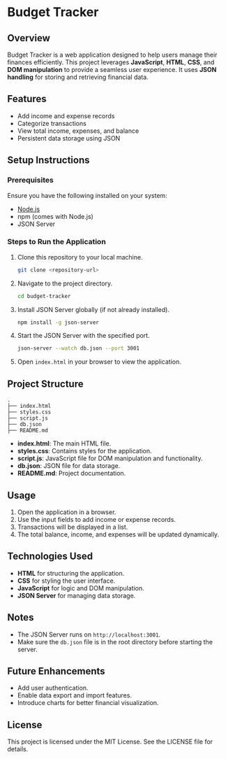 # Budget Tracker

## Overview
Budget Tracker is a web application designed to help users manage their finances efficiently. This project leverages **JavaScript**, **HTML**, **CSS**, and **DOM manipulation** to provide a seamless user experience. It uses **JSON handling** for storing and retrieving financial data.

## Features
- Add income and expense records
- Categorize transactions
- View total income, expenses, and balance
- Persistent data storage using JSON

## Setup Instructions

### Prerequisites
Ensure you have the following installed on your system:
- [Node.js](https://nodejs.org/)
- npm (comes with Node.js)
- JSON Server

### Steps to Run the Application

1. Clone this repository to your local machine.
   ```bash
   git clone <repository-url>
   ```

2. Navigate to the project directory.
   ```bash
   cd budget-tracker
   ```

3. Install JSON Server globally (if not already installed).
   ```bash
   npm install -g json-server
   ```

4. Start the JSON Server with the specified port.
   ```bash
   json-server --watch db.json --port 3001
   ```

5. Open `index.html` in your browser to view the application.

## Project Structure
```
.
├── index.html
├── styles.css
├── script.js
├── db.json
├── README.md
```
- **index.html**: The main HTML file.
- **styles.css**: Contains styles for the application.
- **script.js**: JavaScript file for DOM manipulation and functionality.
- **db.json**: JSON file for data storage.
- **README.md**: Project documentation.

## Usage
1. Open the application in a browser.
2. Use the input fields to add income or expense records.
3. Transactions will be displayed in a list.
4. The total balance, income, and expenses will be updated dynamically.

## Technologies Used
- **HTML** for structuring the application.
- **CSS** for styling the user interface.
- **JavaScript** for logic and DOM manipulation.
- **JSON Server** for managing data storage.

## Notes
- The JSON Server runs on `http://localhost:3001`.
- Make sure the `db.json` file is in the root directory before starting the server.

## Future Enhancements
- Add user authentication.
- Enable data export and import features.
- Introduce charts for better financial visualization.

## License
This project is licensed under the MIT License. See the LICENSE file for details.



